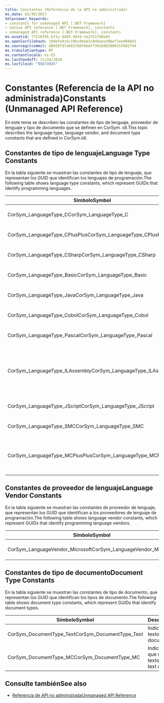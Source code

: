 ```yaml
---
title: Constantes (Referencia de la API no administrada)
ms.date: 03/30/2017
helpviewer_keywords:
- constants for unmanaged API [.NET Framework]
- native API reference [.NET Framework], constants
- unmanaged API reference [.NET Framework], constants
ms.assetid: 77526f65-b71c-4483-9d19-3a3751fd8a45
ms.openlocfilehash: 19defe9c6c19bc04eb3c9ddaee386ef1ee409de5
ms.sourcegitcommit: d8020797a6657d0fbbdff362b80300815f682f94
ms.translationtype: MT
ms.contentlocale: es-ES
ms.lasthandoff: 11/24/2020
ms.locfileid: "95673935"
---
```

# <a name="constants-unmanaged-api-reference"></a><span data-ttu-id="47435-102">Constantes (Referencia de la API no administrada)</span><span class="sxs-lookup"><span data-stu-id="47435-102">Constants (Unmanaged API Reference)</span></span>

<span data-ttu-id="47435-103">En este tema se describen las constantes de tipo de lenguaje, proveedor de lenguaje y tipo de documento que se definen en CorSym. idl.</span><span class="sxs-lookup"><span data-stu-id="47435-103">This topic describes the language type, language vendor, and document type constants that are defined in CorSym.idl.</span></span>  
  
## <a name="language-type-constants"></a><span data-ttu-id="47435-104">Constantes de tipo de lenguaje</span><span class="sxs-lookup"><span data-stu-id="47435-104">Language Type Constants</span></span>  

 <span data-ttu-id="47435-105">En la tabla siguiente se muestran las constantes de tipo de lenguaje, que representan los GUID que identifican los lenguajes de programación.</span><span class="sxs-lookup"><span data-stu-id="47435-105">The following table shows language type constants, which represent GUIDs that identify programming languages.</span></span>  
  
|<span data-ttu-id="47435-106">Símbolo</span><span class="sxs-lookup"><span data-stu-id="47435-106">Symbol</span></span>|<span data-ttu-id="47435-107">Descripción</span><span class="sxs-lookup"><span data-stu-id="47435-107">Description</span></span>|  
|------------|-----------------|  
|<span data-ttu-id="47435-108">CorSym_LanguageType_C</span><span class="sxs-lookup"><span data-stu-id="47435-108">CorSym_LanguageType_C</span></span>|<span data-ttu-id="47435-109">Indica el lenguaje C.</span><span class="sxs-lookup"><span data-stu-id="47435-109">Indicates the C language.</span></span>|  
|<span data-ttu-id="47435-110">CorSym_LanguageType_CPlusPlus</span><span class="sxs-lookup"><span data-stu-id="47435-110">CorSym_LanguageType_CPlusPlus</span></span>|<span data-ttu-id="47435-111">Indica el lenguaje C++.</span><span class="sxs-lookup"><span data-stu-id="47435-111">Indicates the C++ language.</span></span>|  
|<span data-ttu-id="47435-112">CorSym_LanguageType_CSharp</span><span class="sxs-lookup"><span data-stu-id="47435-112">CorSym_LanguageType_CSharp</span></span>|<span data-ttu-id="47435-113">Indica el lenguaje C#.</span><span class="sxs-lookup"><span data-stu-id="47435-113">Indicates the C# language.</span></span>|  
|<span data-ttu-id="47435-114">CorSym_LanguageType_Basic</span><span class="sxs-lookup"><span data-stu-id="47435-114">CorSym_LanguageType_Basic</span></span>|<span data-ttu-id="47435-115">Indica el lenguaje básico.</span><span class="sxs-lookup"><span data-stu-id="47435-115">Indicates the Basic language.</span></span>|  
|<span data-ttu-id="47435-116">CorSym_LanguageType_Java</span><span class="sxs-lookup"><span data-stu-id="47435-116">CorSym_LanguageType_Java</span></span>|<span data-ttu-id="47435-117">Indica el lenguaje Java.</span><span class="sxs-lookup"><span data-stu-id="47435-117">Indicates the Java language.</span></span>|  
|<span data-ttu-id="47435-118">CorSym_LanguageType_Cobol</span><span class="sxs-lookup"><span data-stu-id="47435-118">CorSym_LanguageType_Cobol</span></span>|<span data-ttu-id="47435-119">Indica el lenguaje COBOL.</span><span class="sxs-lookup"><span data-stu-id="47435-119">Indicates the COBOL language.</span></span>|  
|<span data-ttu-id="47435-120">CorSym_LanguageType_Pascal</span><span class="sxs-lookup"><span data-stu-id="47435-120">CorSym_LanguageType_Pascal</span></span>|<span data-ttu-id="47435-121">Indica el lenguaje Pascal.</span><span class="sxs-lookup"><span data-stu-id="47435-121">Indicates the Pascal language.</span></span>|  
|<span data-ttu-id="47435-122">CorSym_LanguageType_ILAssembly</span><span class="sxs-lookup"><span data-stu-id="47435-122">CorSym_LanguageType_ILAssembly</span></span>|<span data-ttu-id="47435-123">Indica el código de ensamblado del lenguaje intermedio de Microsoft (MSIL).</span><span class="sxs-lookup"><span data-stu-id="47435-123">Indicates the Microsoft intermediate language (MSIL) assembly code.</span></span>|  
|<span data-ttu-id="47435-124">CorSym_LanguageType_JScript</span><span class="sxs-lookup"><span data-stu-id="47435-124">CorSym_LanguageType_JScript</span></span>|<span data-ttu-id="47435-125">Indica el lenguaje JScript.</span><span class="sxs-lookup"><span data-stu-id="47435-125">Indicates the JScript language.</span></span>|  
|<span data-ttu-id="47435-126">CorSym_LanguageType_SMC</span><span class="sxs-lookup"><span data-stu-id="47435-126">CorSym_LanguageType_SMC</span></span>|<span data-ttu-id="47435-127">Indica el lenguaje SMC.</span><span class="sxs-lookup"><span data-stu-id="47435-127">Indicates the SMC language.</span></span>|  
|<span data-ttu-id="47435-128">CorSym_LanguageType_MCPlusPlus</span><span class="sxs-lookup"><span data-stu-id="47435-128">CorSym_LanguageType_MCPlusPlus</span></span>|<span data-ttu-id="47435-129">Indica el lenguaje C++ habilitado para el .NET Framework.</span><span class="sxs-lookup"><span data-stu-id="47435-129">Indicates the C++ language enabled for the .NET Framework.</span></span>|  
  
## <a name="language-vendor-constants"></a><span data-ttu-id="47435-130">Constantes de proveedor de lenguaje</span><span class="sxs-lookup"><span data-stu-id="47435-130">Language Vendor Constants</span></span>  

 <span data-ttu-id="47435-131">En la tabla siguiente se muestran las constantes de proveedor de lenguaje, que representan los GUID que identifican a los proveedores de lenguaje de programación.</span><span class="sxs-lookup"><span data-stu-id="47435-131">The following table shows language vendor constants, which represent GUIDs that identify programming language vendors.</span></span>  
  
|<span data-ttu-id="47435-132">Símbolo</span><span class="sxs-lookup"><span data-stu-id="47435-132">Symbol</span></span>|<span data-ttu-id="47435-133">Descripción</span><span class="sxs-lookup"><span data-stu-id="47435-133">Description</span></span>|  
|------------|-----------------|  
|<span data-ttu-id="47435-134">CorSym_LanguageVendor_Microsoft</span><span class="sxs-lookup"><span data-stu-id="47435-134">CorSym_LanguageVendor_Microsoft</span></span>|<span data-ttu-id="47435-135">Indica Microsoft.</span><span class="sxs-lookup"><span data-stu-id="47435-135">Indicates Microsoft.</span></span>|  
  
## <a name="document-type-constants"></a><span data-ttu-id="47435-136">Constantes de tipo de documento</span><span class="sxs-lookup"><span data-stu-id="47435-136">Document Type Constants</span></span>  

 <span data-ttu-id="47435-137">En la tabla siguiente se muestran las constantes de tipo de documento, que representan los GUID que identifican los tipos de documento.</span><span class="sxs-lookup"><span data-stu-id="47435-137">The following table shows document type constants, which represent GUIDs that identify document types.</span></span>  
  
|<span data-ttu-id="47435-138">Símbolo</span><span class="sxs-lookup"><span data-stu-id="47435-138">Symbol</span></span>|<span data-ttu-id="47435-139">Descripción</span><span class="sxs-lookup"><span data-stu-id="47435-139">Description</span></span>|  
|------------|-----------------|  
|<span data-ttu-id="47435-140">CorSym_DocumentType_Text</span><span class="sxs-lookup"><span data-stu-id="47435-140">CorSym_DocumentType_Text</span></span>|<span data-ttu-id="47435-141">Indica un documento de texto.</span><span class="sxs-lookup"><span data-stu-id="47435-141">Indicates a text document.</span></span>|  
|<span data-ttu-id="47435-142">CorSym_DocumentType_MC</span><span class="sxs-lookup"><span data-stu-id="47435-142">CorSym_DocumentType_MC</span></span>|<span data-ttu-id="47435-143">Indica un documento que no es de texto.</span><span class="sxs-lookup"><span data-stu-id="47435-143">Indicates a non-text document.</span></span>|  
  
## <a name="see-also"></a><span data-ttu-id="47435-144">Consulte también</span><span class="sxs-lookup"><span data-stu-id="47435-144">See also</span></span>

- [<span data-ttu-id="47435-145">Referencia de API no administrada</span><span class="sxs-lookup"><span data-stu-id="47435-145">Unmanaged API Reference</span></span>](index.md)
